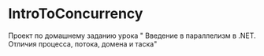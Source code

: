 # IntroToConcurrency
Проект по домашнему заданию урока " Введение в параллелизм в .NET. Отличия процесса, потока, домена и таска"
